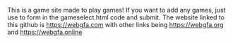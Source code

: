 This is a game site made to play games! If you want to add any games, just use to form in the gameselect.html code and submit. The website linked to this github is https://webgfa.com
with other links being https://webgfa.org and https://webgfa.online
